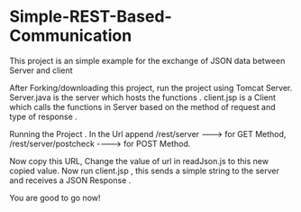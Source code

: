 # Simple-REST-Based-Communication
This project is an simple example for the exchange of JSON data between Server and client 

After Forking/downloading this project, run the project using Tomcat Server.
Server.java is the server which hosts the functions .
client.jsp is a Client which calls the functions in Server based on the method of request and type of response .

Running the Project .
In the Url append /rest/server ---> for GET Method,
                  /rest/server/postcheck ----> for POST Method.
                  
Now copy this URL,
Change the value of url in readJson.js to this new copied value.
Now run  client.jsp , this sends a simple string to the server and receives a JSON Response .

You are good to go now!
